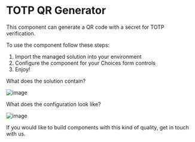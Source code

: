 # TOTP QR Generator
This component can generate a QR code with a secret for TOTP verification.

To use the component follow these steps:
1. Import the managed solution into your environment
2. Configure the component for your Choices form controls
3. Enjoy!

What does the solution contain?

![image](https://user-images.githubusercontent.com/11160171/222915101-bb91ced1-018d-4401-ac4c-5ddb293637f7.png)

What does the configuration look like?

![image](https://user-images.githubusercontent.com/11160171/222915291-1745561c-77f2-44ad-acc2-8d56e8550859.png)

If you would like to build components with this kind of quality, get in touch with us.